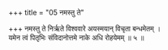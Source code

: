 +++
title = "05 नमस्तु ते"

+++
नमस्तु ते निर्ऋते विश्ववारे अयस्मयान् विचृता बन्धमेतम् ।  
यमेन त्वं पितृभिः संविदानोत्तमे नाके अधि रोहयेमम् ॥ ५ ॥